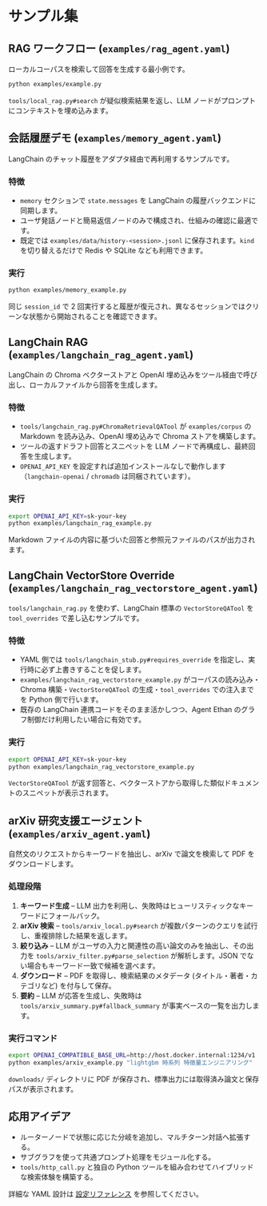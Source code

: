 # サンプル集

## RAG ワークフロー (`examples/rag_agent.yaml`)

ローカルコーパスを検索して回答を生成する最小例です。

```bash
python examples/example.py
```

`tools/local_rag.py#search` が疑似検索結果を返し、LLM ノードがプロンプトにコンテキストを埋め込みます。

## 会話履歴デモ (`examples/memory_agent.yaml`)

LangChain のチャット履歴をアダプタ経由で再利用するサンプルです。

### 特徴

- `memory` セクションで `state.messages` を LangChain の履歴バックエンドに同期します。
- ユーザ発話ノードと簡易返信ノードのみで構成され、仕組みの確認に最適です。
- 既定では `examples/data/history-<session>.jsonl` に保存されます。`kind` を切り替えるだけで Redis や SQLite なども利用できます。

### 実行

```bash
python examples/memory_example.py
```

同じ `session_id` で 2 回実行すると履歴が復元され、異なるセッションではクリーンな状態から開始されることを確認できます。

## LangChain RAG (`examples/langchain_rag_agent.yaml`)

LangChain の Chroma ベクターストアと OpenAI 埋め込みをツール経由で呼び出し、ローカルファイルから回答を生成します。

### 特徴

- `tools/langchain_rag.py#ChromaRetrievalQATool` が `examples/corpus` の Markdown を読み込み、OpenAI 埋め込みで Chroma ストアを構築します。
- ツールの返すドラフト回答とスニペットを LLM ノードで再構成し、最終回答を生成します。
- `OPENAI_API_KEY` を設定すれば追加インストールなしで動作します（`langchain-openai` / `chromadb` は同梱されています）。

### 実行

```bash
export OPENAI_API_KEY=sk-your-key
python examples/langchain_rag_example.py
```

Markdown ファイルの内容に基づいた回答と参照元ファイルのパスが出力されます。

## LangChain VectorStore Override (`examples/langchain_rag_vectorstore_agent.yaml`)

`tools/langchain_rag.py` を使わず、LangChain 標準の `VectorStoreQATool` を `tool_overrides` で差し込むサンプルです。

### 特徴

- YAML 側では `tools/langchain_stub.py#requires_override` を指定し、実行時に必ず上書きすることを促します。
- `examples/langchain_rag_vectorstore_example.py` がコーパスの読み込み・Chroma 構築・`VectorStoreQATool` の生成・`tool_overrides` での注入までを Python 側で行います。
- 既存の LangChain 連携コードをそのまま活かしつつ、Agent Ethan のグラフ制御だけ利用したい場合に有効です。

### 実行

```bash
export OPENAI_API_KEY=sk-your-key
python examples/langchain_rag_vectorstore_example.py
```

`VectorStoreQATool` が返す回答と、ベクターストアから取得した類似ドキュメントのスニペットが表示されます。

## arXiv 研究支援エージェント (`examples/arxiv_agent.yaml`)

自然文のリクエストからキーワードを抽出し、arXiv で論文を検索して PDF をダウンロードします。

### 処理段階

1. **キーワード生成** – LLM 出力を利用し、失敗時はヒューリスティックなキーワードにフォールバック。
2. **arXiv 検索** – `tools/arxiv_local.py#search` が複数パターンのクエリを試行し、重複排除した結果を返します。
3. **絞り込み** – LLM がユーザの入力と関連性の高い論文のみを抽出し、その出力を `tools/arxiv_filter.py#parse_selection` が解析します。JSON でない場合もキーワード一致で候補を選べます。
4. **ダウンロード** – PDF を取得し、検索結果のメタデータ (タイトル・著者・カテゴリなど) を付与して保存。
5. **要約** – LLM が応答を生成し、失敗時は `tools/arxiv_summary.py#fallback_summary` が事実ベースの一覧を出力します。

### 実行コマンド

```bash
export OPENAI_COMPATIBLE_BASE_URL=http://host.docker.internal:1234/v1
python examples/arxiv_example.py "lightgbm 時系列 特徴量エンジニアリング"
```

`downloads/` ディレクトリに PDF が保存され、標準出力には取得済み論文と保存パスが表示されます。

## 応用アイデア

- ルーターノードで状態に応じた分岐を追加し、マルチターン対話へ拡張する。
- サブグラフを使って共通プロンプト処理をモジュール化する。
- `tools/http_call.py` と独自の Python ツールを組み合わせてハイブリッドな検索体験を構築する。

詳細な YAML 設計は [設定リファレンス](configuration.md) を参照してください。
